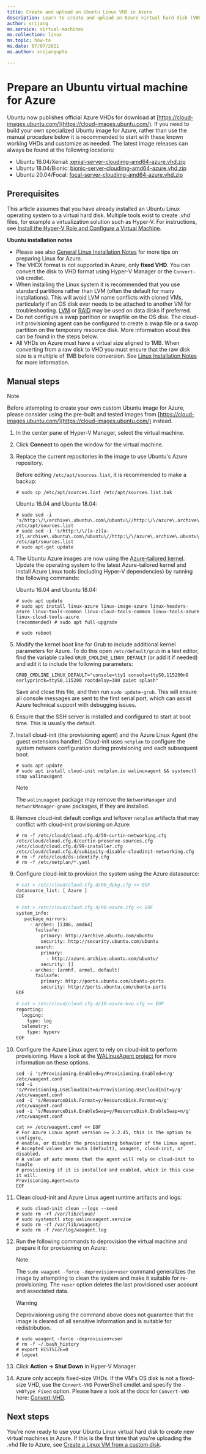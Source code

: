 ```yaml
---
title: Create and upload an Ubuntu Linux VHD in Azure
description: Learn to create and upload an Azure virtual hard disk (VHD) that contains an Ubuntu Linux operating system.
author: srijang
ms.service: virtual-machines
ms.collection: linux
ms.topic: how-to
ms.date: 07/07/2021
ms.author: srijangupta

---
```

# Prepare an Ubuntu virtual machine for Azure


Ubuntu now publishes official Azure VHDs for download at [https://cloud-images.ubuntu.com/](https://cloud-images.ubuntu.com/). If you need to build your own specialized Ubuntu image for Azure, rather than use the manual procedure below it is recommended to start with these known working VHDs and customize as needed. The latest image releases can always be found at the following locations:

* Ubuntu 16.04/Xenial: [xenial-server-cloudimg-amd64-azure.vhd.zip](https://cloud-images.ubuntu.com/xenial/current/xenial-server-cloudimg-amd64-azure.vhd.zip)
* Ubuntu 18.04/Bionic: [bionic-server-cloudimg-amd64-azure.vhd.zip](https://cloud-images.ubuntu.com/bionic/current/bionic-server-cloudimg-amd64-azure.vhd.zip)
* Ubuntu 20.04/Focal:  [focal-server-cloudimg-amd64-azure.vhd.zip](https://cloud-images.ubuntu.com/focal/current/focal-server-cloudimg-amd64-azure.vhd.zip)

## Prerequisites
This article assumes that you have already installed an Ubuntu Linux operating system to a virtual hard disk. Multiple tools exist to create .vhd files, for example a virtualization solution such as Hyper-V. For instructions, see [Install the Hyper-V Role and Configure a Virtual Machine](/previous-versions/windows/it-pro/windows-server-2012-R2-and-2012/hh846766(v=ws.11)).

**Ubuntu installation notes**

* Please see also [General Linux Installation Notes](create-upload-generic.md#general-linux-installation-notes) for more tips on preparing Linux for Azure.
* The VHDX format is not supported in Azure, only **fixed VHD**.  You can convert the disk to VHD format using Hyper-V Manager or the `Convert-VHD` cmdlet.
* When installing the Linux system it is recommended that you use standard partitions rather than LVM (often the default for many installations). This will avoid LVM name conflicts with cloned VMs, particularly if an OS disk ever needs to be attached to another VM for troubleshooting. [LVM](/previous-versions/azure/virtual-machines/linux/configure-lvm) or [RAID](/previous-versions/azure/virtual-machines/linux/configure-raid) may be used on data disks if preferred.
* Do not configure a swap partition or swapfile on the OS disk. The cloud-init provisioning agent can be configured to create a swap file or a swap partition on the temporary resource disk. More information about this can be found in the steps below.
* All VHDs on Azure must have a virtual size aligned to 1MB. When converting from a raw disk to VHD you must ensure that the raw disk size is a multiple of 1MB before conversion. See [Linux Installation Notes](create-upload-generic.md#general-linux-installation-notes) for more information.

## Manual steps
> [!NOTE]
> Before attempting to create your own custom Ubuntu image for Azure, please consider using the pre-built and tested images from [https://cloud-images.ubuntu.com/](https://cloud-images.ubuntu.com/) instead.
> 
> 

1. In the center pane of Hyper-V Manager, select the virtual machine.

2. Click **Connect** to open the window for the virtual machine.

3. Replace the current repositories in the image to use Ubuntu's Azure repository.

    Before editing `/etc/apt/sources.list`, it is recommended to make a backup:

    ```console
    # sudo cp /etc/apt/sources.list /etc/apt/sources.list.bak
    ```

	Ubuntu 16.04 and Ubuntu 18.04:

    ```console
    # sudo sed -i 's/http:\/\/archive\.ubuntu\.com\/ubuntu\//http:\/\/azure\.archive\.ubuntu\.com\/ubuntu\//g' /etc/apt/sources.list
    # sudo sed -i 's/http:\/\/[a-z][a-z]\.archive\.ubuntu\.com\/ubuntu\//http:\/\/azure\.archive\.ubuntu\.com\/ubuntu\//g' /etc/apt/sources.list
    # sudo apt-get update
    ```

4. The Ubuntu Azure images are now using the [Azure-tailored kernel](https://ubuntu.com/blog/microsoft-and-canonical-increase-velocity-with-azure-tailored-kernel). Update the operating system to the latest Azure-tailored kernel and install Azure Linux tools (including Hyper-V dependencies) by running the following commands:

    Ubuntu 16.04 and Ubuntu 18.04:

    ```console
    # sudo apt update
    # sudo apt install linux-azure linux-image-azure linux-headers-azure linux-tools-common linux-cloud-tools-common linux-tools-azure linux-cloud-tools-azure
    (recommended) # sudo apt full-upgrade

    # sudo reboot
    ```

5. Modify the kernel boot line for Grub to include additional kernel parameters for Azure. To do this open `/etc/default/grub` in a text editor, find the variable called `GRUB_CMDLINE_LINUX_DEFAULT` (or add it if needed) and edit it to include the following parameters:

	```text
	GRUB_CMDLINE_LINUX_DEFAULT="console=tty1 console=ttyS0,115200n8 earlyprintk=ttyS0,115200 rootdelay=300 quiet splash"
	```

    Save and close this file, and then run `sudo update-grub`. This will ensure all console messages are sent to the first serial port, which can assist Azure technical support with debugging issues.

6. Ensure that the SSH server is installed and configured to start at boot time.  This is usually the default.

7. Install cloud-init (the provisioning agent) and the Azure Linux Agent (the guest extensions handler). Cloud-init uses `netplan` to configure the system network configuration during provisioning and each subsequent boot.

    ```console
    # sudo apt update
    # sudo apt install cloud-init netplan.io walinuxagent && systemctl stop walinuxagent
    ```

   > [!Note]
   >  The `walinuxagent` package may remove the `NetworkManager` and `NetworkManager-gnome` packages, if they are installed.

8. Remove cloud-init default configs and leftover `netplan` artifacts that may conflict with cloud-init provisioning on Azure:

    ```console
    # rm -f /etc/cloud/cloud.cfg.d/50-curtin-networking.cfg /etc/cloud/cloud.cfg.d/curtin-preserve-sources.cfg /etc/cloud/cloud.cfg.d/99-installer.cfg /etc/cloud/cloud.cfg.d/subiquity-disable-cloudinit-networking.cfg
    # rm -f /etc/cloud/ds-identify.cfg
    # rm -f /etc/netplan/*.yaml
    ```

9. Configure cloud-init to provision the system using the Azure datasource:

    ```bash
	# cat > /etc/cloud/cloud.cfg.d/90_dpkg.cfg << EOF
	datasource_list: [ Azure ]
    EOF

	# cat > /etc/cloud/cloud.cfg.d/90-azure.cfg << EOF
    system_info:
       package_mirrors:
         - arches: [i386, amd64]
           failsafe:
             primary: http://archive.ubuntu.com/ubuntu
             security: http://security.ubuntu.com/ubuntu
           search:
             primary:
               - http://azure.archive.ubuntu.com/ubuntu/
             security: []
         - arches: [armhf, armel, default]
           failsafe:
             primary: http://ports.ubuntu.com/ubuntu-ports
             security: http://ports.ubuntu.com/ubuntu-ports
    EOF

	# cat > /etc/cloud/cloud.cfg.d/10-azure-kvp.cfg << EOF
    reporting:
      logging:
        type: log
      telemetry:
        type: hyperv
    EOF
    ```

10. Configure the Azure Linux agent to rely on cloud-init to perform provisioning. Have a look at the [WALinuxAgent project](https://github.com/Azure/WALinuxAgent) for more information on these options.

    ```console
    sed -i 's/Provisioning.Enabled=y/Provisioning.Enabled=n/g' /etc/waagent.conf
    sed -i 's/Provisioning.UseCloudInit=n/Provisioning.UseCloudInit=y/g' /etc/waagent.conf
    sed -i 's/ResourceDisk.Format=y/ResourceDisk.Format=n/g' /etc/waagent.conf
    sed -i 's/ResourceDisk.EnableSwap=y/ResourceDisk.EnableSwap=n/g' /etc/waagent.conf

    cat >> /etc/waagent.conf << EOF
    # For Azure Linux agent version >= 2.2.45, this is the option to configure,
    # enable, or disable the provisioning behavior of the Linux agent.
    # Accepted values are auto (default), waagent, cloud-init, or disabled.
    # A value of auto means that the agent will rely on cloud-init to handle
    # provisioning if it is installed and enabled, which in this case it will.
    Provisioning.Agent=auto
    EOF
    ```

11. Clean cloud-init and Azure Linux agent runtime artifacts and logs:

    ```console
    # sudo cloud-init clean --logs --seed
    # sudo rm -rf /var/lib/cloud/
    # sudo systemctl stop walinuxagent.service
    # sudo rm -rf /var/lib/waagent/
    # sudo rm -f /var/log/waagent.log
    ```

12. Run the following commands to deprovision the virtual machine and prepare it for provisioning on Azure:

	> [!NOTE]
	> The `sudo waagent -force -deprovision+user` command generalizes the image by attempting to clean the system and make it suitable for re-provisioning. The `+user` option deletes the last provisioned user account and associated data.

	> [!WARNING]
	> Deprovisioning using the command above does not guarantee that the image is cleared of all sensitive information and is suitable for redistribution.

    ```console
    # sudo waagent -force -deprovision+user
    # rm -f ~/.bash_history
    # export HISTSIZE=0
    # logout
    ```

13. Click **Action -> Shut Down** in Hyper-V Manager.

14. Azure only accepts fixed-size VHDs. If the VM's OS disk is not a fixed-size VHD, use the `Convert-VHD` PowerShell cmdlet and specify the `-VHDType Fixed` option. Please have a look at the docs for `Convert-VHD` here: [Convert-VHD](/powershell/module/hyper-v/convert-vhd).


## Next steps
You're now ready to use your Ubuntu Linux virtual hard disk to create new virtual machines in Azure. If this is the first time that you're uploading the .vhd file to Azure, see [Create a Linux VM from a custom disk](upload-vhd.md#option-1-upload-a-vhd).
